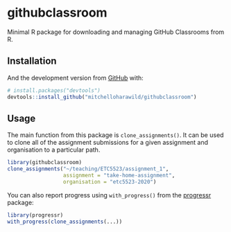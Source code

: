 
<!-- README.md is generated from README.Rmd. Please edit that file -->

# githubclassroom

<!-- badges: start -->

<!-- badges: end -->

Minimal R package for downloading and managing GitHub Classrooms from R.

## Installation

<!-- You can install the released version of githubclassroom from [CRAN](https://CRAN.R-project.org) with: -->

<!-- ``` r -->

<!-- install.packages("githubclassroom") -->

<!-- ``` -->

And the development version from [GitHub](https://github.com/) with:

``` r
# install.packages("devtools")
devtools::install_github("mitchelloharawild/githubclassroom")
```

## Usage

The main function from this package is `clone_assignments()`. It can be
used to clone all of the assignment submissions for a given assignment
and organisation to a particular path.

``` r
library(githubclassroom)
clone_assignments("~/teaching/ETC5523/assignment_1", 
                  assignment = "take-home-assignment",
                  organisation = "etc5523-2020")
```

You can also report progress using `with_progress()` from the
[progressr](https://github.com/HenrikBengtsson/progressr) package:

``` r
library(progressr)
with_progress(clone_assignments(...))
```
